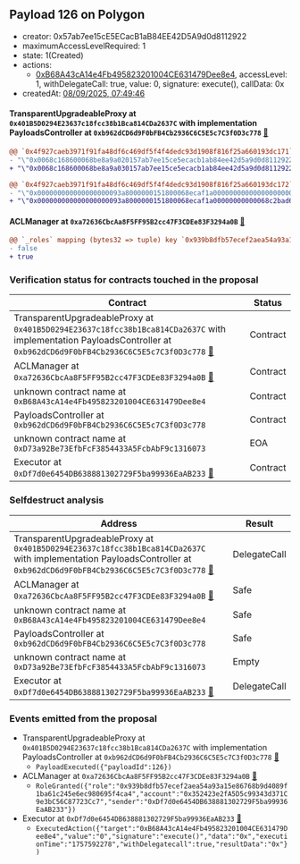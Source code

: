 ## Payload 126 on Polygon

- creator: 0x57ab7ee15cE5ECacB1aB84EE42D5A9d0d8112922
- maximumAccessLevelRequired: 1
- state: 1(Created)
- actions:
  - [0xB68A43cA14e4Fb495823201004CE631479Dee8e4](https://polygonscan.com/tx/0xB68A43cA14e4Fb495823201004CE631479Dee8e4), accessLevel: 1, withDelegateCall: true, value: 0, signature: execute(), callData: 0x
- createdAt: [08/09/2025, 07:49:46](https://polygonscan.com/tx/0x5f5fe1d29617b080fe9d93100b2706879546fb093ad42162eac39de02cfb1708)

#### TransparentUpgradeableProxy at `0x401B5D0294E23637c18fcc38b1Bca814CDa2637C` with implementation PayloadsController at `0xb962dCD6d9F0bFB4Cb2936C6C5E5c7C3f0D3c778` [:ghost:](https://github.com/bgd-labs/aave-address-book  "GovernanceV3Polygon.PAYLOADS_CONTROLLER")

```diff
@@ `0x4f927caeb3971f91fa48df6c469df5f4f4dedc93d1908f816f25a660193dc171` raw  @@
- "\"0x0068c168600068be8a9a020157ab7ee15ce5ecacb1ab84ee42d5a9d0d8112922\""
+ "\"0x0068c168600068be8a9a030157ab7ee15ce5ecacb1ab84ee42d5a9d0d8112922\""

@@ `0x4f927caeb3971f91fa48df6c469df5f4f4dedc93d1908f816f25a660193dc172` raw  @@
- "\"0x000000000000000000093a8000000151800068ecaf1a00000000000000000000\""
+ "\"0x000000000000000000093a8000000151800068ecaf1a00000000000068c2bad6\""

```
#### ACLManager at `0xa72636CbcAa8F5FF95B2cc47F3CDEe83F3294a0B` [:ghost:](https://github.com/bgd-labs/aave-address-book  "AaveV3Polygon.ACL_MANAGER")

```diff
@@ `_roles` mapping (bytes32 => tuple) key `0x939b8dfb57ecef2aea54a93a15e86768b9d4089f1ba61c245e6ec980695f4ca4`.members.0x352423e2fa5d5c99343d371c9e3bc56c87723cc7 @@
- false
+ true

```
### Verification status for contracts touched in the proposal

| Contract | Status |
|---------|------------|
| TransparentUpgradeableProxy at `0x401B5D0294E23637c18fcc38b1Bca814CDa2637C` with implementation PayloadsController at `0xb962dCD6d9F0bFB4Cb2936C6C5E5c7C3f0D3c778` [:ghost:](https://github.com/bgd-labs/aave-address-book  "GovernanceV3Polygon.PAYLOADS_CONTROLLER") | Contract |
| ACLManager at `0xa72636CbcAa8F5FF95B2cc47F3CDEe83F3294a0B` [:ghost:](https://github.com/bgd-labs/aave-address-book  "AaveV3Polygon.ACL_MANAGER") | Contract |
| unknown contract name at `0xB68A43cA14e4Fb495823201004CE631479Dee8e4` | Contract |
| PayloadsController at `0xb962dCD6d9F0bFB4Cb2936C6C5E5c7C3f0D3c778` | Contract |
| unknown contract name at `0xD73a92Be73EfbFcF3854433A5FcbAbF9c1316073` | EOA |
| Executor at `0xDf7d0e6454DB638881302729F5ba99936EaAB233` [:ghost:](https://github.com/bgd-labs/aave-address-book  "AaveV2Polygon.POOL_ADMIN") | Contract |

### Selfdestruct analysis

| Address | Result |
|---------|------------|
| TransparentUpgradeableProxy at `0x401B5D0294E23637c18fcc38b1Bca814CDa2637C` with implementation PayloadsController at `0xb962dCD6d9F0bFB4Cb2936C6C5E5c7C3f0D3c778` [:ghost:](https://github.com/bgd-labs/aave-address-book  "GovernanceV3Polygon.PAYLOADS_CONTROLLER") | DelegateCall |
| ACLManager at `0xa72636CbcAa8F5FF95B2cc47F3CDEe83F3294a0B` [:ghost:](https://github.com/bgd-labs/aave-address-book  "AaveV3Polygon.ACL_MANAGER") | Safe |
| unknown contract name at `0xB68A43cA14e4Fb495823201004CE631479Dee8e4` | Safe |
| PayloadsController at `0xb962dCD6d9F0bFB4Cb2936C6C5E5c7C3f0D3c778` | Safe |
| unknown contract name at `0xD73a92Be73EfbFcF3854433A5FcbAbF9c1316073` | Empty |
| Executor at `0xDf7d0e6454DB638881302729F5ba99936EaAB233` [:ghost:](https://github.com/bgd-labs/aave-address-book  "AaveV2Polygon.POOL_ADMIN") | DelegateCall |

### Events emitted from the proposal

- TransparentUpgradeableProxy at `0x401B5D0294E23637c18fcc38b1Bca814CDa2637C` with implementation PayloadsController at `0xb962dCD6d9F0bFB4Cb2936C6C5E5c7C3f0D3c778` [:ghost:](https://github.com/bgd-labs/aave-address-book  "GovernanceV3Polygon.PAYLOADS_CONTROLLER")
  - `PayloadExecuted({"payloadId":126})`
- ACLManager at `0xa72636CbcAa8F5FF95B2cc47F3CDEe83F3294a0B` [:ghost:](https://github.com/bgd-labs/aave-address-book  "AaveV3Polygon.ACL_MANAGER")
  - `RoleGranted({"role":"0x939b8dfb57ecef2aea54a93a15e86768b9d4089f1ba61c245e6ec980695f4ca4","account":"0x352423e2fA5D5c99343d371C9e3bC56C87723Cc7","sender":"0xDf7d0e6454DB638881302729F5ba99936EaAB233"})`
- Executor at `0xDf7d0e6454DB638881302729F5ba99936EaAB233` [:ghost:](https://github.com/bgd-labs/aave-address-book  "AaveV2Polygon.POOL_ADMIN")
  - `ExecutedAction({"target":"0xB68A43cA14e4Fb495823201004CE631479Dee8e4","value":"0","signature":"execute()","data":"0x","executionTime":"1757592278","withDelegatecall":true,"resultData":"0x"})`
